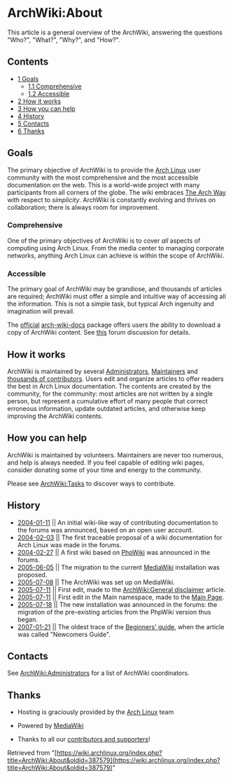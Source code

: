# ArchWiki:About

This article is a general overview of the ArchWiki, answering the questions "Who?", "What?", "Why?", and "How?".

## Contents

*   [1 Goals](#Goals)
    *   [1.1 Comprehensive](#Comprehensive)
    *   [1.2 Accessible](#Accessible)
*   [2 How it works](#How_it_works)
*   [3 How you can help](#How_you_can_help)
*   [4 History](#History)
*   [5 Contacts](#Contacts)
*   [6 Thanks](#Thanks)

## Goals

The primary objective of ArchWiki is to provide the [Arch Linux](/index.php/Arch_Linux "Arch Linux") user community with the most comprehensive and the most accessible documentation on the web. This is a world-wide project with many participants from all corners of the globe. The wiki embraces [The Arch Way](/index.php/The_Arch_Way "The Arch Way") with respect to _simplicity_. ArchWiki is constantly evolving and thrives on collaboration; there is always room for improvement.

### Comprehensive

One of the primary objectives of ArchWiki is to cover _all_ aspects of computing using Arch Linux. From the media center to managing corporate networks, anything Arch Linux can achieve is within the scope of ArchWiki.

### Accessible

The primary goal of ArchWiki may be grandiose, and thousands of articles are required; ArchWiki must offer a simple and intuitive way of accessing all the information. This is not a simple task, but typical Arch ingenuity and imagination will prevail.

The [official](/index.php/Official_repositories "Official repositories") [arch-wiki-docs](https://www.archlinux.org/packages/?name=arch-wiki-docs) package offers users the ability to download a copy of ArchWiki content. See [this](https://bbs.archlinux.org/viewtopic.php?id=94201) forum discussion for details.

## How it works

ArchWiki is maintained by several [Administrators](/index.php/ArchWiki:Administrators "ArchWiki:Administrators"), [Maintainers](/index.php/ArchWiki:Maintainers "ArchWiki:Maintainers") and [thousands of contributors](/index.php/Special:ListUsers "Special:ListUsers"). Users edit and organize articles to offer readers the best in Arch Linux documentation. The contents are created by the community, for the community: most articles are not written by a single person, but represent a cumulative effort of many people that correct erroneous information, update outdated articles, and otherwise keep improving the ArchWiki contents.

## How you can help

ArchWiki is maintained by volunteers. Maintainers are never too numerous, and help is always needed. If you feel capable of editing wiki pages, consider donating some of your time and energy to the community.

Please see [ArchWiki:Tasks](/index.php/ArchWiki:Tasks "ArchWiki:Tasks") to discover ways to contribute.

## History

*   [2004-01-11](https://bbs.archlinux.org/viewtopic.php?id=2243) || An initial wiki-like way of contributing documentation to the forums was announced, based on an open user account.
*   [2004-02-03](https://bbs.archlinux.org/viewtopic.php?id=2421) || The first traceable proposal of a wiki documentation for Arch Linux was made in the forums.
*   [2004-02-27](https://bbs.archlinux.org/viewtopic.php?id=2880) || A first wiki based on [PhpWiki](http://phpwiki.sourceforge.net/) was announced in the forums.
*   [2005-06-05](https://bbs.archlinux.org/viewtopic.php?id=12808) || The migration to the current [MediaWiki](http://www.mediawiki.org/) installation was proposed.
*   [2005-07-08](https://wiki.archlinux.org/index.php?title=Main_page&oldid=5) || The ArchWiki was set up on MediaWiki.
*   [2005-07-11](https://wiki.archlinux.org/index.php?title=ArchWiki:General_disclaimer&oldid=3) || First edit, made to the [ArchWiki:General disclaimer](/index.php/ArchWiki:General_disclaimer "ArchWiki:General disclaimer") article.
*   [2005-07-11](https://wiki.archlinux.org/index.php?title=Main_Page&diff=prev&oldid=28) || First edit in the Main namespace, made to the [Main Page](/index.php/Main_Page "Main Page").
*   [2005-07-18](https://bbs.archlinux.org/viewtopic.php?id=13895) || The new installation was announced in the forums: the migration of the pre-existing articles from the PhpWiki version thus began.
*   [2007-01-21](https://wiki.archlinux.org/index.php?title=Newcomers_Guide&oldid=19652) || The oldest trace of the [Beginners' guide](/index.php/Beginners%27_guide "Beginners' guide"), when the article was called "Newcomers Guide".

## Contacts

See [ArchWiki:Administrators](/index.php/ArchWiki:Administrators "ArchWiki:Administrators") for a list of ArchWiki coordinators.

## Thanks

*   Hosting is graciously provided by the [Arch Linux](https://www.archlinux.org/) team

*   Powered by [MediaWiki](http://www.mediawiki.org/wiki/MediaWiki)

*   Thanks to all our [contributors and supporters](/index.php/Special:ListUsers "Special:ListUsers")!

Retrieved from "[https://wiki.archlinux.org/index.php?title=ArchWiki:About&oldid=387579](https://wiki.archlinux.org/index.php?title=ArchWiki:About&oldid=387579)"